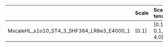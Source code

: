 |                                           | Scale   | Scale tensor    | Learning Rate   | Number of parameters   | Best PSNR            |
|:------------------------------------------|:--------|:----------------|:----------------|:-----------------------|:---------------------|
| MscaleHL_s1o10_ST4_3_SHF384_LR8e3_E4000_1 | [0.1]   | [0.1, 0.1, 4.0] | [0.008]         | [166275]               | [29.449515342712402] |